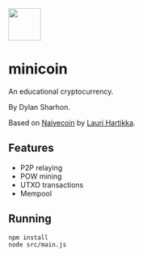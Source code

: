 <img src=https://www.sharhon.com/files/minicoin-logo.svg width=64>

# minicoin
An educational cryptocurrency.

By Dylan Sharhon.

Based on [Naivecoin](https://lhartikk.github.io/) by [Lauri Hartikka](https://github.com/lhartikk).

## Features
* P2P relaying
* POW mining
* UTXO transactions
* Mempool

## Running
    npm install
    node src/main.js

